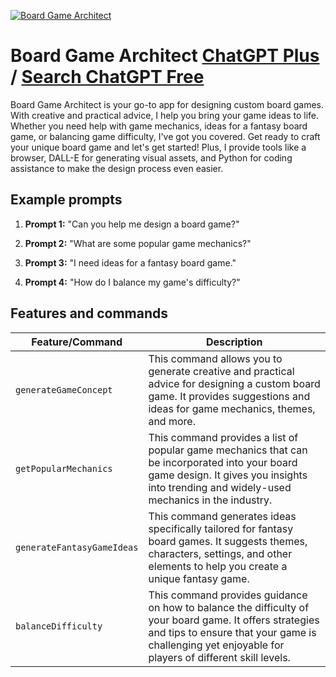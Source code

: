 
[![Board Game Architect](https://files.oaiusercontent.com/file-AGxYHLqC8uoBhlc9P88o51Q8?se=2123-10-17T08%3A19%3A42Z&sp=r&sv=2021-08-06&sr=b&rscc=max-age%3D31536000%2C%20immutable&rscd=attachment%3B%20filename%3Da25bc98f-68fe-4d2e-af4c-ea9face4cd97.png&sig=rldie80OtrmtsGBEt/8NL3rDwHEie%2B9hcPCsBkYIecE%3D)](https://chat.openai.com/g/g-BnI7ER1db-board-game-architect)

# Board Game Architect [ChatGPT Plus](https://chat.openai.com/g/g-BnI7ER1db-board-game-architect) / [Search ChatGPT Free](https://gptcall.net/index.html#/?search=Board%20Game%20Architect)

Board Game Architect is your go-to app for designing custom board games. With creative and practical advice, I help you bring your game ideas to life. Whether you need help with game mechanics, ideas for a fantasy board game, or balancing game difficulty, I've got you covered. Get ready to craft your unique board game and let's get started! Plus, I provide tools like a browser, DALL-E for generating visual assets, and Python for coding assistance to make the design process even easier.

## Example prompts

1. **Prompt 1:** "Can you help me design a board game?"

2. **Prompt 2:** "What are some popular game mechanics?"

3. **Prompt 3:** "I need ideas for a fantasy board game."

4. **Prompt 4:** "How do I balance my game's difficulty?"


## Features and commands

| Feature/Command | Description |
| --- | --- |
| `generateGameConcept` | This command allows you to generate creative and practical advice for designing a custom board game. It provides suggestions and ideas for game mechanics, themes, and more. |
| `getPopularMechanics` | This command provides a list of popular game mechanics that can be incorporated into your board game design. It gives you insights into trending and widely-used mechanics in the industry. |
| `generateFantasyGameIdeas` | This command generates ideas specifically tailored for fantasy board games. It suggests themes, characters, settings, and other elements to help you create a unique fantasy game. |
| `balanceDifficulty` | This command provides guidance on how to balance the difficulty of your board game. It offers strategies and tips to ensure that your game is challenging yet enjoyable for players of different skill levels. |


